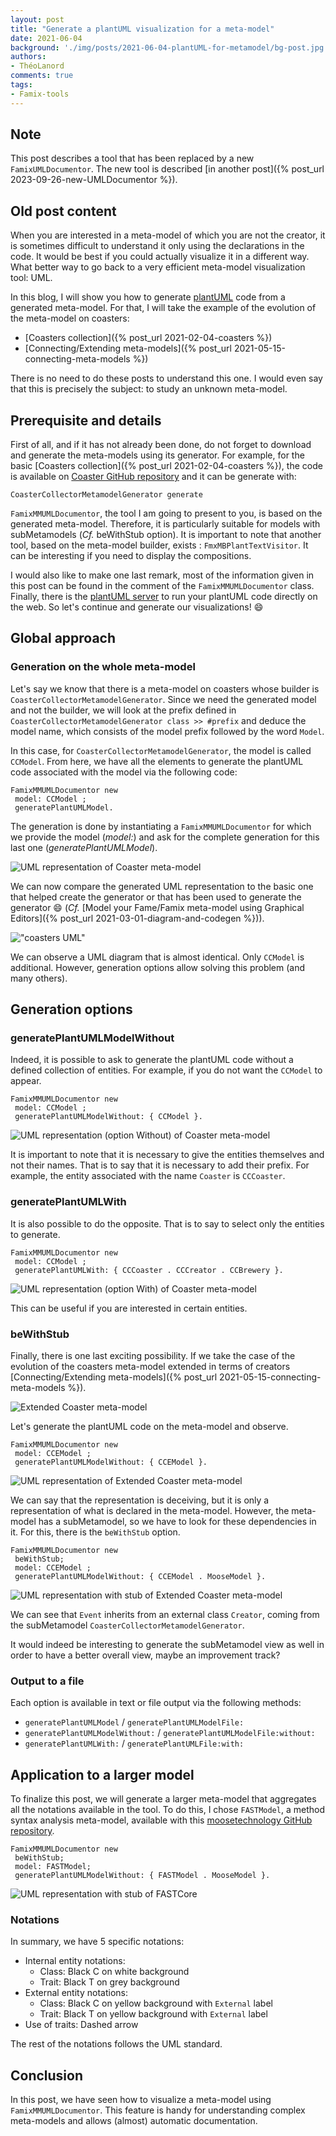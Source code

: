 ```yaml
---
layout: post
title: "Generate a plantUML visualization for a meta-model"
date: 2021-06-04
background: './img/posts/2021-06-04-plantUML-for-metamodel/bg-post.jpg'
authors:
- ThéoLanord
comments: true
tags:
- Famix-tools
---
```


## Note

This post describes a tool that has been replaced by a new `FamixUMLDocumentor`.
The new tool is described [in another post]({% post_url 2023-09-26-new-UMLDocumentor %}).

## Old post content

When you are interested in a meta-model of which you are not the creator, it is sometimes difficult to understand it only using the declarations in the code.
It would be best if you could actually visualize it in a different way.
What better way to go back to a very efficient meta-model visualization tool: UML.

In this blog, I will show you how to generate [plantUML](https://plantuml.com/) code from a generated meta-model.
For that, I will take the example of the evolution of the meta-model on coasters:

- [Coasters collection]({% post_url 2021-02-04-coasters %})
- [Connecting/Extending meta-models]({% post_url 2021-05-15-connecting-meta-models %})

There is no need to do these posts to understand this one.
I would even say that this is precisely the subject: to study an unknown meta-model.

## Prerequisite and details

First of all, and if it has not already been done, do not forget to download and generate the meta-models using its generator.
For example, for the basic [Coasters collection]({% post_url 2021-02-04-coasters %}), the code is available on [Coaster GitHub repository](https://github.com/badetitou/CoastersCollector) and it can be generate with:

```smalltalk
CoasterCollectorMetamodelGenerator generate
```

`FamixMMUMLDocumentor`, the tool I am going to present to you, is based on the generated meta-model. Therefore, it is particularly suitable for models with subMetamodels (*Cf.* beWithStub option).
It is important to note that another tool, based on the meta-model builder, exists : `FmxMBPlantTextVisitor`. It can be interesting if you need to display the compositions.

I would also like to make one last remark, most of the information given in this post can be found in the comment of the `FamixMMUMLDocumentor` class.
Finally, there is the [plantUML server](http://www.plantuml.com/plantuml/uml/SyfFKj2rKt3CoKnELR1Io4ZDoSa70000) to run your plantUML code directly on the web.
So let's continue and generate our visualizations! :smile:

## Global approach

### Generation on the whole meta-model

Let's say we know that there is a meta-model on coasters whose builder is `CoasterCollectorMetamodelGenerator`.
Since we need the generated model and not the builder, we will look at the prefix defined in `CoasterCollectorMetamodelGenerator class >> #prefix` and deduce the model name, which consists of the model prefix followed by the word `Model`.

In this case, for `CoasterCollectorMetamodelGenerator`, the model is called `CCModel`.
From here, we have all the elements to generate the plantUML code associated with the model via the following code:

```smalltalk
FamixMMUMLDocumentor new
 model: CCModel ;
 generatePlantUMLModel.
```

The generation is done by instantiating a `FamixMMUMLDocumentor` for which we provide the model (*model:*) and ask for the complete generation for this last one (*generatePlantUMLModel*).

![UML representation of Coaster meta-model](./img/posts/2021-06-04-plantUML-for-metamodel/CCModel-plantUML.svg)

We can now compare the generated UML representation to the basic one that helped create the generator or that has been used to generate the generator :smile: (*Cf.* [Model your Fame/Famix meta-model using Graphical Editors]({% post_url 2021-03-01-diagram-and-codegen %})).

!["coasters UML"](./img/posts/2021-02-04-Coasters/coaster-model.drawio.svg)

We can observe a UML diagram that is almost identical.
Only `CCModel` is additional.
However, generation options allow solving this problem (and many others).

## Generation options

### generatePlantUMLModelWithout

Indeed, it is possible to ask to generate the plantUML code without a defined collection of entities. For example, if you do not want the `CCModel` to appear.

```smalltalk
FamixMMUMLDocumentor new
 model: CCModel ;
 generatePlantUMLModelWithout: { CCModel }.
```

![UML representation (option Without) of Coaster meta-model](./img/posts/2021-06-04-plantUML-for-metamodel/CCModel-plantUML-Without.svg)

It is important to note that it is necessary to give the entities themselves and not their names.
That is to say that it is necessary to add their prefix.
For example, the entity associated with the name `Coaster` is `CCCoaster`.

### generatePlantUMLWith

It is also possible to do the opposite.
That is to say to select only the entities to generate.

```smalltalk
FamixMMUMLDocumentor new
 model: CCModel ;
 generatePlantUMLWith: { CCCoaster . CCCreator . CCBrewery }.
```

![UML representation (option With) of Coaster meta-model](./img/posts/2021-06-04-plantUML-for-metamodel/CCModel-plantUML-With.svg)

This can be useful if you are interested in certain entities.

### beWithStub

Finally, there is one last exciting possibility.
If we take the case of the evolution of the coasters meta-model extended in terms of creators [Connecting/Extending meta-models]({% post_url 2021-05-15-connecting-meta-models %}).

![Extended Coaster meta-model](./img/posts/2021-05-15-connecting-meta-models/extended-coaster-model.drawio.svg)

Let's generate the plantUML code on the meta-model and observe.

```smalltalk
FamixMMUMLDocumentor new
 model: CCEModel ;
 generatePlantUMLModelWithout: { CCEModel }.
```

![UML representation of Extended Coaster meta-model](./img/posts/2021-06-04-plantUML-for-metamodel/CMModel-plantUML-Without.svg)

We can say that the representation is deceiving, but it is only a representation of what is declared in the meta-model.
However, the meta-model has a subMetamodel, so we have to look for these dependencies in it.
For this, there is the `beWithStub` option.

```smalltalk
FamixMMUMLDocumentor new
 beWithStub;
 model: CCEModel ;
 generatePlantUMLModelWithout: { CCEModel . MooseModel }.
```

![UML representation with stub of Extended Coaster meta-model](./img/posts/2021-06-04-plantUML-for-metamodel/CMModel-plantUML-Without-beWithStub.svg)

We can see that `Event` inherits from an external class `Creator`, coming from the subMetamodel `CoasterCollectorMetamodelGenerator`.

It would indeed be interesting to generate the subMetamodel view as well in order to have a better overall view, maybe an improvement track?

### Output to a file

Each option is available in text or file output via the following methods:

- `generatePlantUMLModel` / `generatePlantUMLModelFile:`
- `generatePlantUMLModelWithout:` / `generatePlantUMLModelFile:without:`
- `generatePlantUMLWith:` / `generatePlantUMLFile:with:`

## Application to a larger model

To finalize this post, we will generate a larger meta-model that aggregates all the notations available in the tool.
To do this, I chose `FASTModel`, a method syntax analysis meta-model, available with this [moosetechnology GitHub repository](https://github.com/moosetechnology/FAST).

```smalltalk
FamixMMUMLDocumentor new
 beWithStub;
 model: FASTModel;
 generatePlantUMLModelWithout: { FASTModel . MooseModel }.
```

![UML representation with stub of FASTCore](./img/posts/2021-06-04-plantUML-for-metamodel/FASTCore-plantUML-Without-beWithStub.svg)

### Notations

In summary, we have 5 specific notations:

- Internal entity notations:
  - Class:    Black C on white background
  - Trait:    Black T on grey background
- External entity notations:
  - Class:    Black C on yellow background with `External` label
  - Trait:    Black T on yellow background with `External` label
- Use of traits:    Dashed arrow

The rest of the notations follows the UML standard.

## Conclusion

In this post, we have seen how to visualize a meta-model using `FamixMMUMLDocumentor`.
This feature is handy for understanding complex meta-models and allows (almost) automatic documentation.
